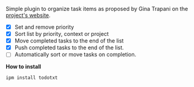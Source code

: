 Simple plugin to organize task items as proposed by Gina Trapani on the [project's website](http://todotxt.org).

* [x] Set and remove priority
* [x] Sort list by priority, context or project
* [x] Move completed tasks to the end of the list
* [x] Push completed tasks to the end of the list.
* [ ] Automatically sort or move tasks on completion.

**How to install**
```
ipm install todotxt
```
